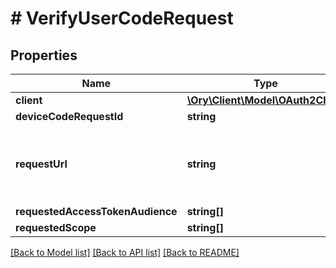 # # VerifyUserCodeRequest

## Properties

Name | Type | Description | Notes
------------ | ------------- | ------------- | -------------
**client** | [**\Ory\Client\Model\OAuth2Client**](OAuth2Client.md) |  | [optional]
**deviceCodeRequestId** | **string** |  | [optional]
**requestUrl** | **string** | RequestURL is the original Device Authorization URL requested. | [optional]
**requestedAccessTokenAudience** | **string[]** |  | [optional]
**requestedScope** | **string[]** |  | [optional]

[[Back to Model list]](../../README.md#models) [[Back to API list]](../../README.md#endpoints) [[Back to README]](../../README.md)

